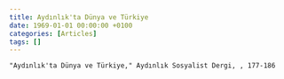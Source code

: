 ```yaml
---
title: Aydınlık'ta Dünya ve Türkiye
date: 1969-01-01 00:00:00 +0100
categories: [Articles]
tags: []
---
```


```"Aydınlık'ta Dünya ve Türkiye," Aydınlık Sosyalist Dergi, , 177-186```


